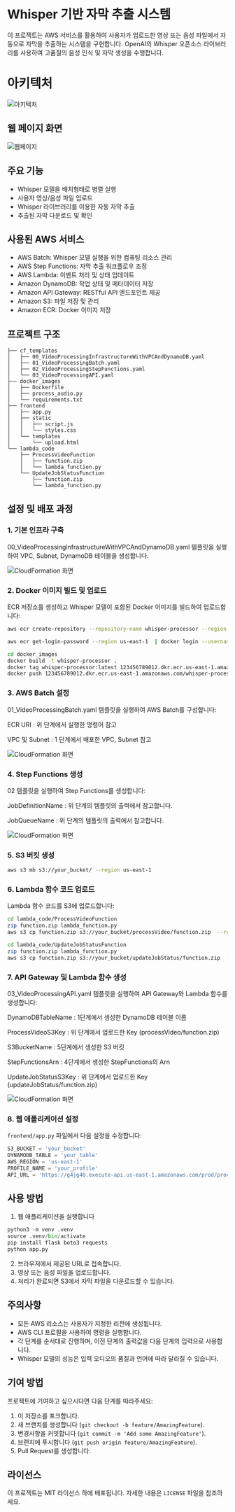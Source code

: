# Whisper 기반 자막 추출 시스템

이 프로젝트는 AWS 서비스를 활용하여 사용자가 업로드한 영상 또는 음성 파일에서 자동으로 자막을 추출하는 시스템을 구현합니다. OpenAI의 Whisper 오픈소스 라이브러리를 사용하여 고품질의 음성 인식 및 자막 생성을 수행합니다.

# 아키텍처
![아키텍처](images/WhisperAWS_Architecture.png)


## 웹 페이지 화면
![웹페이지](images/frontend.png)

## 주요 기능

- Whisper 모델을 배치형태로 병렬 실행
- 사용자 영상/음성 파일 업로드
- Whisper 라이브러리를 이용한 자동 자막 추출
- 추출된 자막 다운로드 및 확인

## 사용된 AWS 서비스

- AWS Batch: Whisper 모델 실행을 위한 컴퓨팅 리소스 관리
- AWS Step Functions: 자막 추출 워크플로우 조정
- AWS Lambda: 이벤트 처리 및 상태 업데이트
- Amazon DynamoDB: 작업 상태 및 메타데이터 저장
- Amazon API Gateway: RESTful API 엔드포인트 제공
- Amazon S3: 파일 저장 및 관리
- Amazon ECR: Docker 이미지 저장

## 프로젝트 구조

```
├── cf_templates
│   ├── 00_VideoProcessingInfrastructureWithVPCAndDynamoDB.yaml
│   ├── 01_VideoProcessingBatch.yaml
│   ├── 02_VideoProcessingStepFunctions.yaml
│   └── 03_VideoProcessingAPI.yaml
├── docker_images
│   ├── Dockerfile
│   ├── process_audio.py
│   └── requirements.txt
├── frontend
│   ├── app.py
│   ├── static
│   │   ├── script.js
│   │   └── styles.css
│   └── templates
│       └── upload.html
└── lambda_code
    ├── ProcessVideoFunction
    │   ├── function.zip
    │   └── lambda_function.py
    └── UpdateJobStatusFunction
        ├── function.zip
        └── lambda_function.py
```

## 설정 및 배포 과정

### 1. 기본 인프라 구축

00_VideoProcessingInfrastructureWithVPCAndDynamoDB.yaml 템플릿을 실행하여 VPC, Subnet, DynamoDB 테이블을 생성합니다.

![CloudFormation 화면](images/00_template.png)

### 2. Docker 이미지 빌드 및 업로드

ECR 저장소를 생성하고 Whisper 모델이 포함된 Docker 이미지를 빌드하여 업로드합니다:

```bash
aws ecr create-repository --repository-name whisper-processor --region us-east-1 

aws ecr get-login-password --region us-east-1  | docker login --username AWS --password-stdin 123456789012.dkr.ecr.us-east-1.amazonaws.com

cd docker_images
docker build -t whisper-processor .
docker tag whisper-processor:latest 123456789012.dkr.ecr.us-east-1.amazonaws.com/whisper-processor:latest
docker push 123456789012.dkr.ecr.us-east-1.amazonaws.com/whisper-processor:latest
```

### 3. AWS Batch 설정

01_VideoProcessingBatch.yaml 템플릿을 실행하여 AWS Batch를 구성합니다:

ECR URI : 위 단계에서 실행한 명령어 참고

VPC 및 Subnet : 1 단계에서 배포한 VPC, Subnet 참고

![CloudFormation 화면](images/01_template.png)

### 4. Step Functions 생성

02 템플릿을 실행하여 Step Functions를 생성합니다:

JobDefinitionName : 위 단계의 템플릿의 출력에서 참고합니다.

JobQueueName : 위 단계의 템플릿의 출력에서 참고합니다.

![CloudFormation 화면](images/02_template.png)

### 5. S3 버킷 생성

```bash
aws s3 mb s3://your_bucket/ --region us-east-1 
```

### 6. Lambda 함수 코드 업로드

Lambda 함수 코드를 S3에 업로드합니다:

```bash
cd lambda_code/ProcessVideoFunction 
zip function.zip lambda_function.py
aws s3 cp function.zip s3://your_bucket/processVideo/function.zip  --region us-east-1

cd lambda_code/UpdateJobStatusFunction 
zip function.zip lambda_function.py
aws s3 cp function.zip s3://your_bucket/updateJobStatus/function.zip  --region us-east-1
```

### 7. API Gateway 및 Lambda 함수 생성

03_VideoProcessingAPI.yaml 템플릿을 실행하여 API Gateway와 Lambda 함수를 생성합니다:

DynamoDBTableName : 1단계에서 생성한 DynamoDB 테이블 이름

ProcessVideoS3Key : 위 단계에서 업로드한 Key (processVideo/function.zip)

S3BucketName : 5단계에서 생성한 S3 버킷

StepFunctionsArn : 4단계에서 생성한 StepFunctions의 Arn

UpdateJobStatusS3Key : 위 단계에서 업로드한 Key (updateJobStatus/function.zip)

![CloudFormation 화면](images/03_template.png)


### 8. 웹 애플리케이션 설정

`frontend/app.py` 파일에서 다음 설정을 수정합니다:

```python
S3_BUCKET = 'your_bucket'
DYNAMODB_TABLE = 'your_table'
AWS_REGION = 'us-east-1'
PROFILE_NAME = 'your_profile'
API_URL = 'https://g4jg40.execute-api.us-east-1.amazonaws.com/prod/process' # 7단계의 CF 출력에서 확인
```

## 사용 방법

1. 웹 애플리케이션을 실행합니다
```python
python3 -m venv .venv
source .venv/bin/activate
pip install flask boto3 requests
python app.py
```
2. 브라우저에서 제공된 URL로 접속합니다.
3. 영상 또는 음성 파일을 업로드합니다.
4. 처리가 완료되면 S3에서 자막 파일을 다운로드할 수 있습니다.

## 주의사항

- 모든 AWS 리소스는 사용자가 지정한 리전에 생성됩니다.
- AWS CLI 프로필을 사용하여 명령을 실행합니다.
- 각 단계를 순서대로 진행하며, 이전 단계의 출력값을 다음 단계의 입력으로 사용합니다.
- Whisper 모델의 성능은 입력 오디오의 품질과 언어에 따라 달라질 수 있습니다.

## 기여 방법

프로젝트에 기여하고 싶으시다면 다음 단계를 따라주세요:

1. 이 저장소를 포크합니다.
2. 새 브랜치를 생성합니다 (`git checkout -b feature/AmazingFeature`).
3. 변경사항을 커밋합니다 (`git commit -m 'Add some AmazingFeature'`).
4. 브랜치에 푸시합니다 (`git push origin feature/AmazingFeature`).
5. Pull Request를 생성합니다.

## 라이선스

이 프로젝트는 MIT 라이선스 하에 배포됩니다. 자세한 내용은 `LICENSE` 파일을 참조하세요.